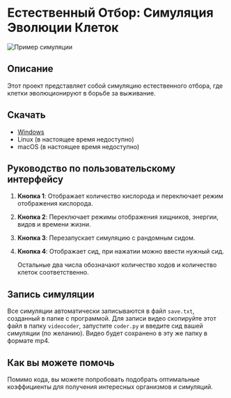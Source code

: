 # Естественный Отбор: Симуляция Эволюции Клеток

![Пример симуляции](https://i.imgur.com/zCkyVOs.png)

## Описание

Этот проект представляет собой симуляцию естественного отбора, где клетки эволюционируют в борьбе за выживание.

## Скачать

- [Windows](https://wdho.ru/bw20)
- Linux (в настоящее время недоступно)
- macOS (в настоящее время недоступно)

## Руководство по пользовательскому интерфейсу

1. **Кнопка 1**: Отображает количество кислорода и переключает режим отображения кислорода.
2. **Кнопка 2**: Переключает режимы отображения хищников, энергии, видов и времени жизни.
3. **Кнопка 3**: Перезапускает симуляцию с рандомным сидом.
4. **Кнопка 4**: Отображает сид, при нажатии можно ввести нужный сид.
   
   Остальные два числа обозначают количество ходов и количество клеток соответственно.

## Запись симуляции

Все симуляции автоматически записываются в файл `save.txt`, созданный в папке с программой. Для записи видео скопируйте этот файл в папку `videocoder`, запустите `coder.py` и введите сид вашей симуляции (по желанию). Видео будет сохранено в эту же папку в формате mp4.

## Как вы можете помочь

Помимо кода, вы можете попробовать подобрать оптимальные коэффициенты для получения интересных организмов и симуляций.
